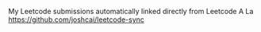 My Leetcode submissions automatically linked directly from Leetcode A La https://github.com/joshcai/leetcode-sync
